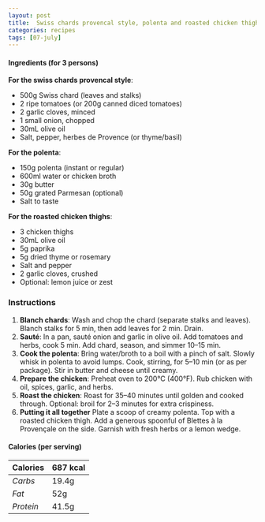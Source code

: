 ```yaml
---
layout: post
title:  Swiss chards provencal style, polenta and roasted chicken thighs
categories: recipes
tags: [07-july]
---
```


#### Ingredients (for 3 persons)

**For the swiss chards provencal style**:
- 500g Swiss chard (leaves and stalks)
- 2 ripe tomatoes (or 200g canned diced tomatoes)
- 2 garlic cloves, minced
- 1 small onion, chopped
- 30mL olive oil
- Salt, pepper, herbes de Provence (or thyme/basil)

**For the polenta**:
- 150g polenta (instant or regular)
- 600ml water or chicken broth
- 30g butter
- 50g grated Parmesan (optional)
- Salt to taste

**For the roasted chicken thighs**:
- 3 chicken thighs
- 30mL olive oil
- 5g paprika
- 5g dried thyme or rosemary
- Salt and pepper
- 2 garlic cloves, crushed
- Optional: lemon juice or zest

### Instructions

1. **Blanch chards**:
Wash and chop the chard (separate stalks and leaves). Blanch stalks for 5 min, then add leaves for 2 min. Drain.
2. **Sauté**:
In a pan, sauté onion and garlic in olive oil. Add tomatoes and herbs, cook 5 min. Add chard, season, and simmer 10–15 min.
3. **Cook the polenta**:
Bring water/broth to a boil with a pinch of salt. Slowly whisk in polenta to avoid lumps. Cook, stirring, for 5–10 min (or as per package). Stir in butter and cheese until creamy.
4. **Prepare the chicken**:
Preheat oven to 200°C (400°F). Rub chicken with oil, spices, garlic, and herbs.
5. **Roast the chicken**:
Roast for 35–40 minutes until golden and cooked through. Optional: broil for 2–3 minutes for extra crispiness.
6. **Putting it all together**
Plate a scoop of creamy polenta. Top with a roasted chicken thigh. Add a generous spoonful of Blettes à la Provençale on the side. Garnish with fresh herbs or a lemon wedge.

#### Calories (per serving)

| **Calories** | 687 kcal |
| ----------- | ----------- |
| *Carbs* | 19.4g |
| *Fat* | 52g |
| *Protein* | 41.5g |
